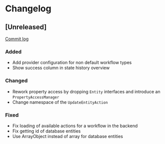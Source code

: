 # Changelog

## [Unreleased]

[Commit log](https://github.com/netzmacht/contao-worklfow/compare/2.0.0-beta1...master)


### Added

 - Add provider configuration for non default workflow types
 - Show success column in state history overview
 
### Changed

 - Rework property access by dropping `Entity` interfaces and introduce an `PropertyAccessManager`
 - Change namespace of the `UpdateEntityAction`
 
### Fixed

 - Fix loading of available actions for a workflow in the backend
 - Fix getting id of database entities 
 - Use ArrayObject instead of array for database entities
